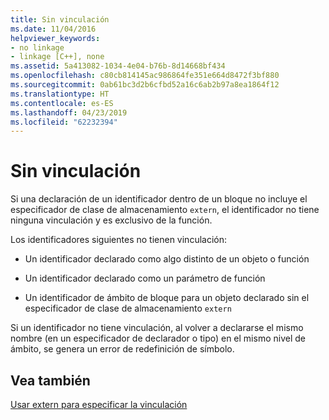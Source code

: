 ```yaml
---
title: Sin vinculación
ms.date: 11/04/2016
helpviewer_keywords:
- no linkage
- linkage [C++], none
ms.assetid: 5a413082-1034-4e04-b76b-8d14668bf434
ms.openlocfilehash: c80cb814145ac986864fe351e664d8472f3bf880
ms.sourcegitcommit: 0ab61bc3d2b6cfbd52a16c6ab2b97a8ea1864f12
ms.translationtype: HT
ms.contentlocale: es-ES
ms.lasthandoff: 04/23/2019
ms.locfileid: "62232394"
---
```

# <a name="no-linkage"></a>Sin vinculación

Si una declaración de un identificador dentro de un bloque no incluye el especificador de clase de almacenamiento `extern`, el identificador no tiene ninguna vinculación y es exclusivo de la función.

Los identificadores siguientes no tienen vinculación:

- Un identificador declarado como algo distinto de un objeto o función

- Un identificador declarado como un parámetro de función

- Un identificador de ámbito de bloque para un objeto declarado sin el especificador de clase de almacenamiento `extern`

Si un identificador no tiene vinculación, al volver a declararse el mismo nombre (en un especificador de declarador o tipo) en el mismo nivel de ámbito, se genera un error de redefinición de símbolo.

## <a name="see-also"></a>Vea también

[Usar extern para especificar la vinculación](../cpp/using-extern-to-specify-linkage.md)

